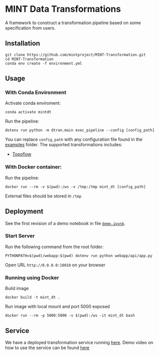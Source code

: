 # MINT Data Transformations

A framework to construct a transformation pipeline based on some specification from users.

## Installation

```
git clone https://github.com/mintproject/MINT-Transformation.git
cd MINT-Transformation
conda env create -f environment.yml
```

## Usage
### With Conda Environment
Activate conda enviroment:
```
conda activate mintdt
```

Run the pipeline:

```
dotenv run python -m dtran.main exec_pipeline --config [config_path]
```

You can replace `config_path` with any configuration file found in the [examples](https://github.com/mintproject/MINT-Transformation/tree/master/examples) folder. The supported transformations includes:
- [Topoflow](https://github.com/mintproject/MINT-Transformation/blob/master/examples/topoflow4/topoflow_climate.yml)
### With Docker container:
Run the pipeline:

```
docker run --rm -v $(pwd):/ws -v /tmp:/tmp mint_dt [config_path]
```
External files should be stored in `/tmp`
## Deployment

See the first revision of a demo notebook in file [`demo.ipynb`](https://github.com/mintproject/MINT-Transformation/blob/master/examples/demo.ipynb).


### Start Server

Run the following command from the root folder:

```
PYTHONPATH=$(pwd)/webapp:$(pwd) dotenv run python webapp/api/app.py
```

Open URL `http://0.0.0.0:10010` on your browser

### Running using Docker

Build image

```
docker build -t mint_dt .
```

Run image with local mount and port 5000 exposed

```
docker run --rm -p 5000:5000 -v $(pwd):/ws -it mint_dt bash
```
## Service

We have a deployed transformation service running [here](https://data-trans.mint.isi.edu/). Demo video on how to use the service can be found [here](https://drive.google.com/file/d/1YCPCV2dVbkju_haY8Gj9YxTUpADyMKhT/view)
